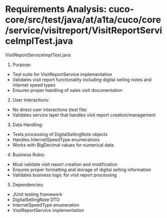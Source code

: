 # Requirements Analysis: cuco-core/src/test/java/at/a1ta/cuco/core/service/visitreport/VisitReportServiceImplTest.java

VisitReportServiceImplTest.java
1. Purpose:
- Test suite for VisitReportService implementation
- Validates visit report functionality including digital selling notes and internet speed types
- Ensures proper handling of sales visit documentation

2. User Interactions:
- No direct user interactions (test file)
- Validates service layer that handles visit report creation/management

3. Data Handling:
- Tests processing of DigitalSellingNote objects
- Handles InternetSpeedType enumerations
- Works with BigDecimal values for numerical data

4. Business Rules:
- Must validate visit report creation and modification
- Ensures proper formatting and storage of digital selling information
- Validates business logic for visit report processing

5. Dependencies:
- JUnit testing framework
- DigitalSellingNote DTO
- InternetSpeedType enumeration
- VisitReportService implementation